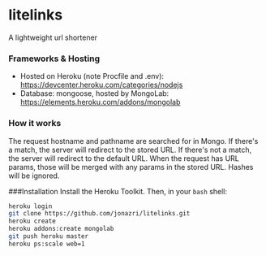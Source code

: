 # litelinks
A lightweight url shortener

### Frameworks & Hosting
* Hosted on Heroku (note Procfile and .env): https://devcenter.heroku.com/categories/nodejs
* Database: mongoose, hosted by MongoLab: https://elements.heroku.com/addons/mongolab

### How it works
The request hostname and pathname are searched for in Mongo. If there's a match, the server will redirect to the stored URL. If there's not a match, the server will redirect to the default URL. When the request has URL params, those will be merged with any params in the stored URL. Hashes will be ignored.

###Installation
Install the Heroku Toolkit. Then, in your `bash` shell:
```bash
heroku login
git clone https://github.com/jonazri/litelinks.git
heroku create
heroku addons:create mongolab
git push heroku master
heroku ps:scale web=1
```
